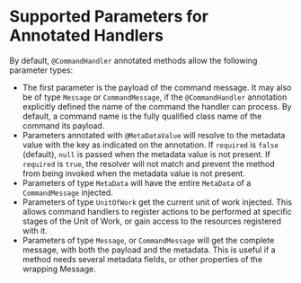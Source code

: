 # Supported Parameters for Annotated Handlers

By default, `@CommandHandler` annotated methods allow the following parameter types:

* The first parameter is the payload of the command message. It may also be of type `Message` or `CommandMessage`, if the `@CommandHandler` annotation explicitly defined the name of the command the handler can process. 
By default, a command name is the fully qualified class name of the command its payload.
* Parameters annotated with `@MetaDataValue` will resolve to the metadata value with the key as indicated on the annotation. If `required` is `false` \(default\), `null` is passed when the metadata value is not present. 
If `required` is `true`, the resolver will not match and prevent the method from being invoked when the metadata value is not present.
* Parameters of type `MetaData` will have the entire `MetaData` of a `CommandMessage` injected.
* Parameters of type `UnitOfWork` get the current unit of work injected. This allows command handlers to register actions to be performed at specific stages of the Unit of Work, or gain access to the resources registered with it.
* Parameters of type `Message`, or `CommandMessage` will get the complete message, with both the payload and the metadata. 
This is useful if a method needs several metadata fields, or other properties of the wrapping Message.
